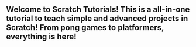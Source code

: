 <h2>Welcome to Scratch Tutorials! This is a all-in-one tutorial to teach simple and advanced projects in Scratch! From pong games to platformers, everything is here!</h2>
